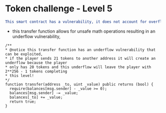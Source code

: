 # Token challenge - Level 5 

```yml
This smart contract has a vulnerability, it does not account for overflow and underflow leaving it vulnerable because:
```

- this transfer function allows for unsafe math operations resulting in an underflow vulnerability,

```Solidity
/** 
* @notice this transfer function has an underflow vulnerability that can be exploited, 
* if the player sends 21 tokens to another address it will create an underflow because the player
* only has 20 tokens and this underflow will leave the player with 2**256 - 1 tokens completing 
* this level! 
*/
function transfer(address _to, uint _value) public returns (bool) {
  require(balances[msg.sender] - _value >= 0);
  balances[msg.sender] -= _value;
  balances[_to] += _value;
  return true;
}
```
